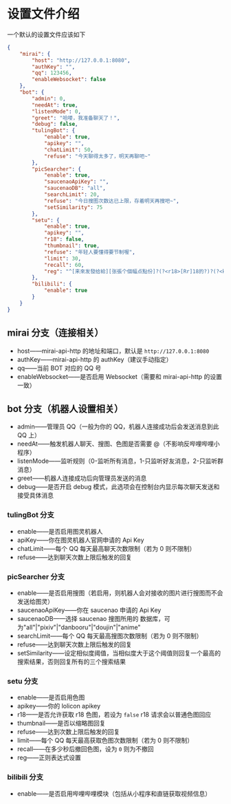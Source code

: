 # 设置文件介绍

一个默认的设置文件应该如下

```json
{
    "mirai": {
        "host": "http://127.0.0.1:8080",
        "authKey": "",
        "qq": 123456,
        "enableWebsocket": false
    },
    "bot": {
        "admin": 0,
        "needAt": true,
        "listenMode": 0,
        "greet": "哈喽，我准备聊天了！",
        "debug": false,
        "tulingBot": {
            "enable": true,
            "apikey": "",
            "chatLimit": 50,
            "refuse": "今天聊得太多了，明天再聊吧~"
        },
        "picSearcher": {
            "enable": true,
            "saucenaoApiKey": "",
            "saucenaoDB": "all",
            "searchLimit": 20,
            "refuse": "今日搜图次数达已上限，存着明天再搜吧~",
            "setSimilarity": 75
        },
        "setu": {
            "enable": true,
            "apikey": "",
            "r18": false,
            "thumbnail": true,
            "refuse": "年轻人要懂得要节制喔",
            "limit": 30,
            "recall": 60,
            "reg": "^[来來发發给給][张張个個幅点點份]?(?<r18>[Rr]18的?)?(?<keyword>.*?)?的?[色瑟][图圖]"
        },
        "bilibili": {
            "enable": true
        }
    }
}
```

## mirai 分支（连接相关）

- host——mirai-api-http 的地址和端口，默认是 `http://127.0.0.1:8080`
- authKey——mirai-api-http 的 authKey（建议手动指定）
- qq——当前 BOT 对应的 QQ 号
- enableWebsocket——是否启用 Websocket（需要和 mirai-api-http 的设置一致）

## bot 分支（机器人设置相关）

- admin——管理员 QQ（一般为你的 QQ，机器人连接成功后会发送消息到此 QQ 上）
- needAt——触发机器人聊天、搜图、色图是否需要 @（不影响反哔哩哔哩小程序）
- listenMode——监听规则（0-监听所有消息，1-只监听好友消息，2-只监听群消息）
- greet——机器人连接成功后向管理员发送的消息
- debug——是否开启 debug 模式，此选项会在控制台内显示每次聊天发送和接受具体消息

### tulingBot 分支

- enable——是否启用图灵机器人
- apiKey——你在图灵机器人官网申请的 Api Key
- chatLimit——每个 QQ 每天最高聊天次数限制（若为 0 则不限制）
- refuse——达到聊天次数上限后触发的回复

### picSearcher 分支

- enable——是否启用搜图（若启用，则机器人会对接收的图片进行搜图而不会发送给图灵）
- saucenaoApiKey——你在 saucenao 申请的 Api Key
- saucenaoDB——选择 saucenao 搜图所用的 数据库，可为"all"|"pixiv"|"danbooru"|"doujin"|"anime"
- searchLimit——每个 QQ 每天最高搜图次数限制（若为 0 则不限制）
- refuse——达到聊天次数上限后触发的回复
- setSimilarity——设定相似度阈值，当相似度大于这个阈值则回复一个最高的搜索结果，否则回复所有的三个搜索结果

### setu 分支

- enable——是否启用色图
- apikey——你的 lolicon apikey
- r18——是否允许获取 r18 色图，若设为 `false` r18 请求会以普通色图回应
- thumbnail——是否以缩略图回复
- refuse——达到次数上限后触发的回复
- limit——每个 QQ 每天最高获取色图次数限制（若为 0 则不限制）
- recall——在多少秒后撤回色图，设为 `0` 则为不撤回
- reg——正则表达式设置

### bilibili 分支

- enable——是否启用哔哩哔哩模块（包括从小程序和直链获取视频信息）
